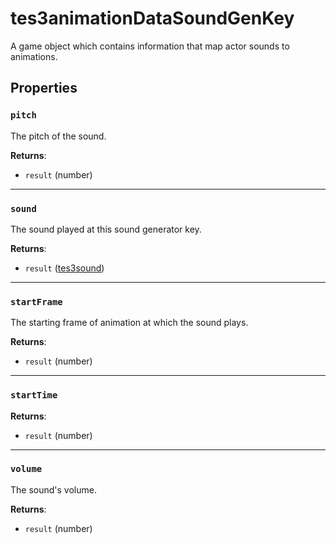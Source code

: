 # tes3animationDataSoundGenKey
<div class="search_terms" style="display: none">tes3animationdatasoundgenkey, animationdatasoundgenkey</div>

<!---
	This file is autogenerated. Do not edit this file manually. Your changes will be ignored.
	More information: https://github.com/MWSE/MWSE/tree/master/docs
-->

A game object which contains information that map actor sounds to animations.

## Properties

### `pitch`
<div class="search_terms" style="display: none">pitch</div>

The pitch of the sound.

**Returns**:

* `result` (number)

***

### `sound`
<div class="search_terms" style="display: none">sound</div>

The sound played at this sound generator key.

**Returns**:

* `result` ([tes3sound](../../types/tes3sound))

***

### `startFrame`
<div class="search_terms" style="display: none">startframe</div>

The starting frame of animation at which the sound plays.

**Returns**:

* `result` (number)

***

### `startTime`
<div class="search_terms" style="display: none">starttime</div>



**Returns**:

* `result` (number)

***

### `volume`
<div class="search_terms" style="display: none">volume</div>

The sound's volume.

**Returns**:

* `result` (number)

